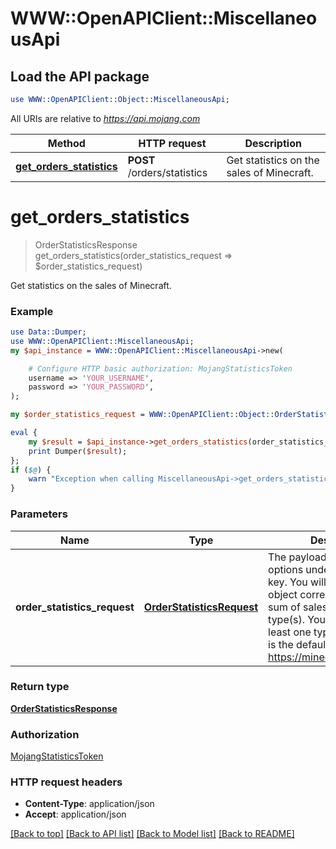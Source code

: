 # WWW::OpenAPIClient::MiscellaneousApi

## Load the API package
```perl
use WWW::OpenAPIClient::Object::MiscellaneousApi;
```

All URIs are relative to *https://api.mojang.com*

Method | HTTP request | Description
------------- | ------------- | -------------
[**get_orders_statistics**](MiscellaneousApi.md#get_orders_statistics) | **POST** /orders/statistics | Get statistics on the sales of Minecraft.


# **get_orders_statistics**
> OrderStatisticsResponse get_orders_statistics(order_statistics_request => $order_statistics_request)

Get statistics on the sales of Minecraft.

### Example 
```perl
use Data::Dumper;
use WWW::OpenAPIClient::MiscellaneousApi;
my $api_instance = WWW::OpenAPIClient::MiscellaneousApi->new(

    # Configure HTTP basic authorization: MojangStatisticsToken
    username => 'YOUR_USERNAME',
    password => 'YOUR_PASSWORD',
);

my $order_statistics_request = WWW::OpenAPIClient::Object::OrderStatisticsRequest->new(); # OrderStatisticsRequest | The payload is a json list of options under the metricKeys key. You will receive a single object corresponding to the sum of sales of the requested type(s). You must request at least one type of sale. Below is the default list used by https://minecraft.net/en/stats/

eval { 
    my $result = $api_instance->get_orders_statistics(order_statistics_request => $order_statistics_request);
    print Dumper($result);
};
if ($@) {
    warn "Exception when calling MiscellaneousApi->get_orders_statistics: $@\n";
}
```

### Parameters

Name | Type | Description  | Notes
------------- | ------------- | ------------- | -------------
 **order_statistics_request** | [**OrderStatisticsRequest**](OrderStatisticsRequest.md)| The payload is a json list of options under the metricKeys key. You will receive a single object corresponding to the sum of sales of the requested type(s). You must request at least one type of sale. Below is the default list used by https://minecraft.net/en/stats/ | 

### Return type

[**OrderStatisticsResponse**](OrderStatisticsResponse.md)

### Authorization

[MojangStatisticsToken](../README.md#MojangStatisticsToken)

### HTTP request headers

 - **Content-Type**: application/json
 - **Accept**: application/json

[[Back to top]](#) [[Back to API list]](../README.md#documentation-for-api-endpoints) [[Back to Model list]](../README.md#documentation-for-models) [[Back to README]](../README.md)

